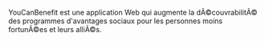 YouCanBenefit est une application Web qui augmente la dÃ©couvrabilitÃ© des programmes d'avantages sociaux pour les personnes moins fortunÃ©es et leurs alliÃ©s.